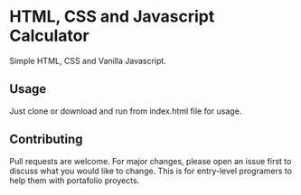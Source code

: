 # HTML, CSS and Javascript Calculator

Simple HTML, CSS and Vanilla Javascript.

## Usage

Just clone or download and run from index.html file for usage.

## Contributing

Pull requests are welcome. For major changes, please open an issue first to discuss what you would like to change. This is for entry-level programers to help them with portafolio proyects.
